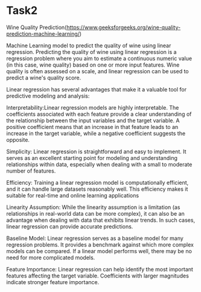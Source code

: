 # Task2
Wine Quality Prediction(https://www.geeksforgeeks.org/wine-quality-prediction-machine-learning/)

Machine Learning model to predict the quality of wine using linear regression. Predicting the quality of wine using linear regression is a regression problem where you aim to estimate a continuous numeric value (in this case, wine quality) based on one or more input features. Wine quality is often assessed on a scale, and linear regression can be used to predict a wine's quality score.

Linear regression has several advantages that make it a valuable tool for predictive modeling and analysis:

Interpretability:Linear regression models are highly interpretable. The coefficients associated with each feature provide a clear understanding of the relationship between the input variables and the target variable. A positive coefficient means that an increase in that feature leads to an increase in the target variable, while a negative coefficient suggests the opposite.

Simplicity: Linear regression is straightforward and easy to implement. It serves as an excellent starting point for modeling and understanding relationships within data, especially when dealing with a small to moderate number of features.

Efficiency: Training a linear regression model is computationally efficient, and it can handle large datasets reasonably well. This efficiency makes it suitable for real-time and online learning applications

Linearity Assumption: While the linearity assumption is a limitation (as relationships in real-world data can be more complex), it can also be an advantage when dealing with data that exhibits linear trends. In such cases, linear regression can provide accurate predictions.

Baseline Model: Linear regression serves as a baseline model for many regression problems. It provides a benchmark against which more complex models can be compared. If a linear model performs well, there may be no need for more complicated models.

Feature Importance: Linear regression can help identify the most important features affecting the target variable. Coefficients with larger magnitudes indicate stronger feature importance.
